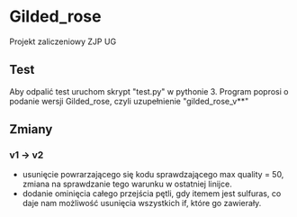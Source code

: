 # Gilded_rose
Projekt zaliczeniowy ZJP UG

## Test
Aby odpalić test uruchom skrypt "test.py" w pythonie 3.
Program poprosi o podanie wersji Gilded_rose, czyli uzupełnienie
"gilded_rose_v**"

## Zmiany
### v1 -> v2
* usunięcie powrarzającego się kodu sprawdzającego max quality = 50, zmiana na sprawdzanie tego warunku w ostatniej linijce.
* dodanie ominięcia całego przejścia pętli, gdy itemem jest sulfuras, co daje nam możliwość usunięcia wszystkich if, które go zawierały.
